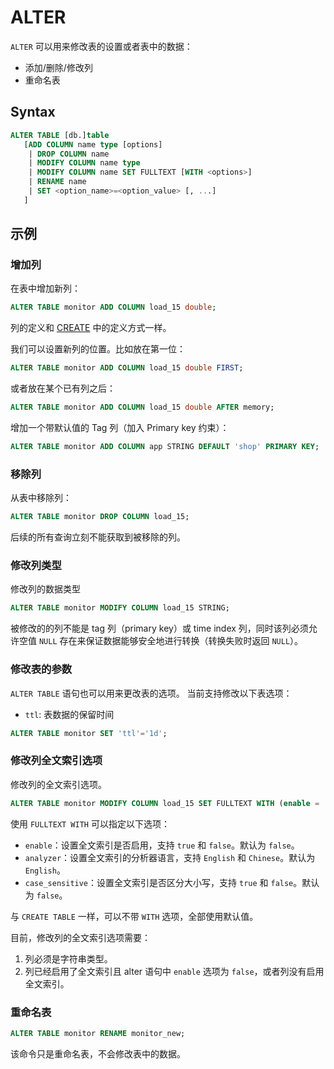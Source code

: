 # ALTER

`ALTER` 可以用来修改表的设置或者表中的数据：

* 添加/删除/修改列
* 重命名表

## Syntax

```sql
ALTER TABLE [db.]table
   [ADD COLUMN name type [options] 
    | DROP COLUMN name
    | MODIFY COLUMN name type
    | MODIFY COLUMN name SET FULLTEXT [WITH <options>]
    | RENAME name
    | SET <option_name>=<option_value> [, ...]
   ]
```

## 示例

### 增加列

在表中增加新列：

```sql
ALTER TABLE monitor ADD COLUMN load_15 double;
```

列的定义和 [CREATE](./create.md) 中的定义方式一样。

我们可以设置新列的位置。比如放在第一位：

```sql
ALTER TABLE monitor ADD COLUMN load_15 double FIRST;
```

或者放在某个已有列之后：

```sql
ALTER TABLE monitor ADD COLUMN load_15 double AFTER memory;
```

增加一个带默认值的 Tag 列（加入 Primary key 约束）：
```sql
ALTER TABLE monitor ADD COLUMN app STRING DEFAULT 'shop' PRIMARY KEY;
```


### 移除列

从表中移除列：

```sql
ALTER TABLE monitor DROP COLUMN load_15;
```

后续的所有查询立刻不能获取到被移除的列。

### 修改列类型

修改列的数据类型

```sql
ALTER TABLE monitor MODIFY COLUMN load_15 STRING;
```

被修改的的列不能是 tag 列（primary key）或 time index 列，同时该列必须允许空值 `NULL` 存在来保证数据能够安全地进行转换（转换失败时返回 `NULL`）。

### 修改表的参数

`ALTER TABLE` 语句也可以用来更改表的选项。
当前支持修改以下表选项：
- `ttl`: 表数据的保留时间

```sql
ALTER TABLE monitor SET 'ttl'='1d';
```

### 修改列全文索引选项

修改列的全文索引选项。

```sql
ALTER TABLE monitor MODIFY COLUMN load_15 SET FULLTEXT WITH (enable = 'true', analyzer = 'Chinese', case_sensitive = 'false');
```

使用 `FULLTEXT WITH` 可以指定以下选项：

- `enable`：设置全文索引是否启用，支持 `true` 和 `false`。默认为 `false`。
- `analyzer`：设置全文索引的分析器语言，支持 `English` 和 `Chinese`。默认为 `English`。
- `case_sensitive`：设置全文索引是否区分大小写，支持 `true` 和 `false`。默认为 `false`。

与 `CREATE TABLE` 一样，可以不带 `WITH` 选项，全部使用默认值。

目前，修改列的全文索引选项需要：

1. 列必须是字符串类型。
2. 列已经启用了全文索引且 alter 语句中 `enable` 选项为 `false`，或者列没有启用全文索引。

### 重命名表

```sql
ALTER TABLE monitor RENAME monitor_new;
```

该命令只是重命名表，不会修改表中的数据。
